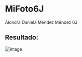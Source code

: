 # MiFoto6J

Alondra Daniela Méndez Méndez 6J 

## Resultado:

![image](https://user-images.githubusercontent.com/99424911/171217029-f0d656c5-9439-4e2d-8de3-dd1b9d56efc0.png)

